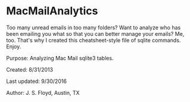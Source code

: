 MacMailAnalytics
================

Too many unread emails in too many folders? Want to analyze who has been emailing you what so that you can better manage your emails?  Me, too.  That's why I created this cheatsheet-style file of sqlite commands.  Enjoy.      

Purpose: Analyzing Mac Mail sqlite3 tables. 

Created: 8/31/2013

Last updated: 9/30/2016

Author: J. S. Floyd, Austin, TX
